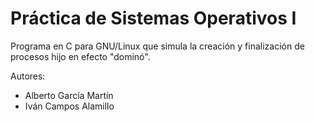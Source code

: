 # Práctica de Sistemas Operativos I
Programa en C para GNU/Linux que simula la creación y finalización de procesos hijo en efecto "dominó".

Autores:
- Alberto García Martín
- Iván Campos Alamillo
